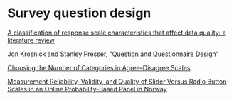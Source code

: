 # Survey question design

[A classification of response scale characteristics that affect data quality: a literature review](https://www.ncbi.nlm.nih.gov/pmc/articles/PMC5993837/)

Jon Krosnick and Stanley Presser, ["Question and Questionnaire Design"](https://web.stanford.edu/dept/communication/faculty/krosnick/docs/2009/2009_handbook_krosnick.pdf)

[Choosing the Number of Categories in Agree–Disagree Scales](https://pprg.stanford.edu/wp-content/uploads/2014-Choosing-the-number-of-categories-in-agree-disagrre-scales.pdf)

[Measurement Reliability, Validity, and Quality of Slider Versus Radio Button Scales in an Online Probability-Based Panel in Norway](https://journals.sagepub.com/doi/abs/10.1177/0894439317750089?journalCode=ssce)



